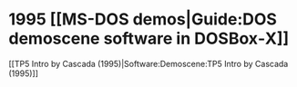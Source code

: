 # 1995 [[MS-DOS demos|Guide:DOS demoscene software in DOSBox‐X]]

[[TP5 Intro by Cascada (1995)|Software:Demoscene:TP5 Intro by Cascada (1995)]]  

